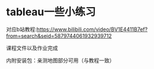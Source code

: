 # tableau一些小练习
对应b站教程:https://www.bilibili.com/video/BV1E4411B7ef?from=search&seid=5879744061932939712

课程文件以及作业完成

内附安装包：亲测地图部分可用（与教程一致）

